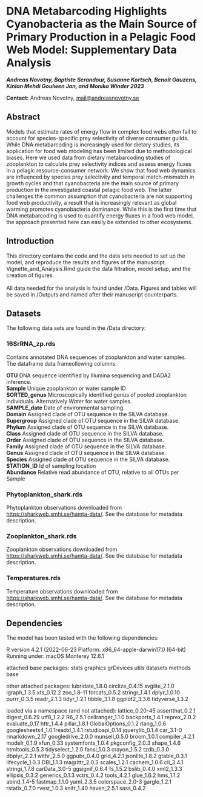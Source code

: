 # DNA Metabarcoding Highlights Cyanobacteria as the Main Source of Primary Production in a Pelagic Food Web Model: Supplementary Data Analysis

***Andreas Novotny, Baptiste Serandour, Susanne Kortsch, Benoit Gauzens, Kinlan Mehdi Goulwen Jan, and Monika Winder 2023***

**Contact:** Andreas Novotny, [mail\@andreasnovotny.se](mailto:mail@andreasnovotny.se)

## Abstract

Models that estimate rates of energy flow in complex food webs often fail to account for species-specific prey selectivity of diverse consumer guilds. While DNA metabarcoding is increasingly used for dietary studies, its application for food web modeling has been limited due to methodological biases. Here we used data from dietary metabarcoding studies of zooplankton to calculate prey selectivity indices and assess energy fluxes in a pelagic resource-consumer network. We show that food web dynamics are influenced by species prey selectivity and temporal match-mismatch in growth cycles and that cyanobacteria are the main source of primary production in the investigated coastal pelagic food web. The latter challenges the common assumption that cyanobacteria are not supporting food web productivity, a result that is increasingly relevant as global warming promotes cyanobacteria dominance. While this is the first time that DNA metabarcoding is used to quantify energy fluxes in a food web model, the approach presented here can easily be extended to other ecosystems.

## Introduction

This directory contains the code and the data sets needed to set up the model, and reproduce the results and figures of the manuscript. Vignette_and_Analysis.Rmd guide the data filtration, model setup, and the creation of figures.\
\
All data needed for the analysis is found under /Data. Figures and tables will be saved in /Outputs and named after their manuscript counterparts.

## Datasets

The following data sets are found in the /Data directory:

### 16SrRNA_zp.rds

Contains annotated DNA sequences of zooplankton and water samples. The dataframe data frameollowing columns:

**OTU** DNA sequence identified by Illumina sequencing and DADA2 inference.\
**Sample** Unique zooplankton or water sample ID\
**SORTED_genus** Microscopically identified genus of pooled zooplankton individuals. Alternatively *Water* for water samples.\
**SAMPLE_date** Date of environmental sampling.\
**Domain** Assigned clade of OTU sequence in the SILVA database.\
**Supergroup** Assigned clade of OTU sequence in the SILVA database.\
**Phylum** Assigned clade of OTU sequence in the SILVA database.\
**Class** Assigned clade of OTU sequence in the SILVA database.\
**Order** Assigned clade of OTU sequence in the SILVA database.\
**Family** Assigned clade of OTU sequence in the SILVA database.\
**Genus** Assigned clade of OTU sequence in the SILVA database.\
**Species** Assigned clade of OTU sequence in the SILVA database.\
**STATION_ID** Id of sampling location\
**Abundance** Relative read abundance of OTU, relative to all OTUs per Sample

### Phytoplankton_shark.rds

Phytoplankton observations downloaded from <https://sharkweb.smhi.se/hamta-data/>. See the database for metadata description.

### Zooplankton_shark.rds

Zooplankton observations downloaded from <https://sharkweb.smhi.se/hamta-data/>. See the database for metadata description.

### Temperatures.rds

Temperature observations downloaded from <https://sharkweb.smhi.se/hamta-data/>. See the database for metadata description.

## Dependencies

The model has been tested with the following dependencies:

R version 4.2.1 (2022-06-23
Platform: x86_64-apple-darwin17.0 (64-bit)
Running under: macOS Monterey 12.6.1

attached base packages:
stats graphics grDevices utils datasets methods base

other attached packages:
lubridate_1.8.0 circlize_0.4.15 svglite_2.1.0 igraph_1.3.5 xts_0.12.2 zoo_1.8-11 forcats_0.5.2 stringr_1.4.1 dplyr_1.0.10 purrr_0.3.5 readr_2.1.3 tidyr_1.2.1 tibble_3.1.8 ggplot2_3.3.6 tidyverse_1.3.2

loaded via a namespace (and not attached):
lattice_0.20-45 assertthat_0.2.1 digest_0.6.29 utf8_1.2.2 R6_2.5.1 cellranger_1.1.0 backports_1.4.1 reprex_2.0.2 evaluate_0.17 httr_1.4.4 pillar_1.8.1 GlobalOptions_0.1.2 rlang_1.0.6 googlesheets4_1.0.1readxl_1.4.1 rstudioapi_0.14 jquerylib_0.1.4 car_3.1-0 rmarkdown_2.17 googledrive_2.0.0 munsell_0.5.0 broom_1.0.1 compiler_4.2.1 modelr_0.1.9 xfun_0.33 systemfonts_1.0.4 pkgconfig_2.0.3 shape_1.4.6 htmltools_0.5.3 tidyselect_1.2.0 fansi_1.0.3 crayon_1.5.2 tzdb_0.3.0 dbplyr_2.2.1 withr_2.5.0 ggpubr_0.4.0 grid_4.2.1 jsonlite_1.8.2 gtable_0.3.1 lifecycle_1.0.3 DBI_1.1.3 magrittr_2.0.3 scales_1.2.1 cachem_1.0.6 cli_3.4.1 stringi_1.7.8 carData_3.0-5 ggsignif_0.6.4 fs_1.5.2 bslib_0.4.0 xml2_1.3.3 ellipsis_0.3.2 generics_0.1.3 vctrs_0.4.2 tools_4.2.1 glue_1.6.2 hms_1.1.2 abind_1.4-5 fastmap_1.1.0 yaml_2.3.5 colorspace_2.0-3 gargle_1.2.1 rstatix_0.7.0
rvest_1.0.3 knitr_1.40 haven_2.5.1 sass_0.4.2
